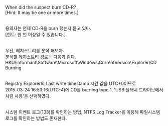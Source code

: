 When did the suspect burn CD-R?<br>
[Hint: It may be one or more times.]<br><br>

용의자는 언제 CD-R을 burn 했는지 묻고 있다.<br>
[힌트: 한 번 이상일 수 있습니다.]<br><br>

우선, 레지스트리를 분석 해보자.<br>
분석할 레지스트리 경로는 다음과 같다.<br>
HKU\informant\Software\Microsoft\Windows\CurrentVersion\Explorer\CD Burning<br><br>

Registry Explorer의 Last write timestamp 시간 값을 UTC+0이므로<Br>
2015-03-24 16:53:16(UTC-4)에 CD를 burning type 1, 'USB 플래시 드라이브에서처럼 사용'을 선택하였다.<br><br>

시스템 이벤트 로그(133)를 확인하는 방법, NTFS Log Tracker를 이용해 파일시스템 로그를 확인하는 방법도 존재한다.<br><br>
